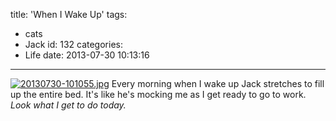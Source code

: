 title: 'When I Wake Up'
tags:
  - cats
  - Jack
id: 132
categories:
  - Life
date: 2013-07-30 10:13:16
---

[![20130730-101055.jpg](http://leaena.com/wp-content/uploads/2013/07/20130730-101055.jpg)](http://leaena.com/wp-content/uploads/2013/07/20130730-101055.jpg)
Every morning when I wake up Jack stretches to fill up the entire bed. It's like he's mocking me as I get ready to go to work. _Look what I get to do today._